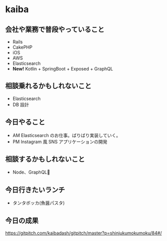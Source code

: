 # kaiba

## 会社や業務で普段やっていること

- Rails
- CakePHP
- iOS
- AWS
- Elasticsearch
- **New!** Kotlin + SpringBoot + Exposed + GraphQL

## 相談乗れるかもしれないこと

- Elasticsearch
- DB 設計

## 今日やること

- AM Elasticsearch のお仕事。ばりばり実装していく。
- PM Instagram 風 SNS アプリケーションの開発

## 相談するかもしれないこと

- Node、GraphQL

## 今日行きたいランチ

- タンタボッカ(魚醤パスタ)

## 今日の成果

https://gitpitch.com/kaibadash/gitpitch/master?p=shinjukumokumoku/84#/
